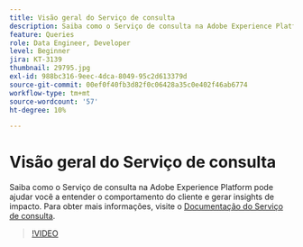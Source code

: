 ```yaml
---
title: Visão geral do Serviço de consulta
description: Saiba como o Serviço de consulta na Adobe Experience Platform pode ajudar você a entender o comportamento do cliente e gerar insights de impacto.
feature: Queries
role: Data Engineer, Developer
level: Beginner
jira: KT-3139
thumbnail: 29795.jpg
exl-id: 988bc316-9eec-4dca-8049-95c2d613379d
source-git-commit: 00ef0f40fb3d82f0c06428a35c0e402f46ab6774
workflow-type: tm+mt
source-wordcount: '57'
ht-degree: 10%

---
```


# Visão geral do Serviço de consulta

Saiba como o Serviço de consulta na Adobe Experience Platform pode ajudar você a entender o comportamento do cliente e gerar insights de impacto. Para obter mais informações, visite o [Documentação do Serviço de consulta](https://experienceleague.adobe.com/docs/experience-platform/query/home.html?lang=pt-BR).

>[!VIDEO](https://video.tv.adobe.com/v/29795?learn=on)
